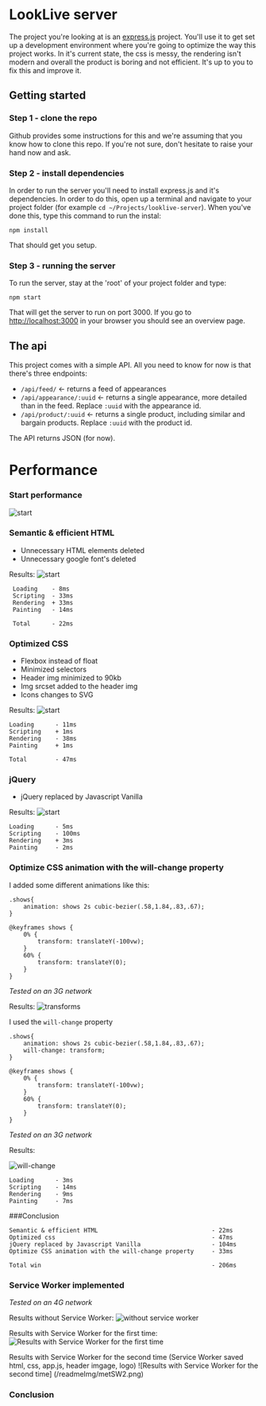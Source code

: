 # LookLive server

The project you're looking at is an [express.js](http://expressjs.com) project. You'll use it to get set up a development environment where you're
going to optimize the way this project works. In it's current state, the css is messy, the rendering isn't modern and
overall the product is boring and not efficient. It's up to you to fix this and improve it.

## Getting started

### Step 1 - clone the repo
Github provides some instructions for this and we're assuming that you know how to clone this repo. If you're not sure,
don't hesitate to raise your hand now and ask.

### Step 2 - install dependencies
In order to run the server you'll need to install express.js and it's dependencies. In order to do this, open up a 
terminal and navigate to your project folder (for example `cd ~/Projects/looklive-server`). When you've done this, type
this command to run the instal:

```
npm install
```

That should get you setup.

### Step 3 - running the server
To run the server, stay at the 'root' of your project folder and type:

```
npm start
```

That will get the server to run on port 3000. If you go to [http://localhost:3000](http://localhost:3000) in your browser
you should see an overview page.

## The api

This project comes with a simple API. All you need to know for now is that there's three endpoints:

* `/api/feed/` <- returns a feed of appearances
* `/api/appearance/:uuid` <- returns a single appearance, more detailed than in the feed. Replace `:uuid` with the 
appearance id.
* `/api/product/:uuid` <- returns a single product, including similar and bargain products. Replace `:uuid` with the 
product id.

The API returns JSON (for now).

# Performance

### Start performance
![start](/readmeImg/Home_0start.png)

### Semantic & efficient HTML 
* Unnecessary HTML elements deleted
* Unnecessary google font's deleted

Results:
![start](/readmeImg/Home_1afterHtml.png)
``` 
 Loading    - 8ms     
 Scripting  - 33ms    
 Rendering  + 33ms    
 Painting   - 14ms

 Total      - 22ms
```

### Optimized CSS
* Flexbox instead of float
* Minimized selectors
* Header img minimized to 90kb
* Img srcset added to the header img
* Icons changes to SVG

Results:
![start](/readmeImg/Home_2afterCss.png)
```
Loading      - 11ms
Scripting    + 1ms
Rendering    - 38ms
Painting     + 1ms

Total        - 47ms
```

### jQuery
* jQuery replaced by Javascript Vanilla 

Results:
![start](/readmeImg/Home_4afterJquery.png)
```
Loading      - 5ms
Scripting    - 100ms
Rendering    + 3ms
Painting     - 2ms
```

### Optimize CSS animation with the will-change property

I added some different animations like this:

```
.shows{
    animation: shows 2s cubic-bezier(.58,1.84,.83,.67);
}

@keyframes shows {
    0% {
        transform: translateY(-100vw);
    }
    60% {
        transform: translateY(0);
    }
}

```

*Tested on an 3G network*

Results:
![transforms](/readmeImg/nowillchange.png)

I used the ``` will-change ``` property

```
.shows{
    animation: shows 2s cubic-bezier(.58,1.84,.83,.67);
    will-change: transform;
}

@keyframes shows {
    0% {
        transform: translateY(-100vw);
    }
    60% {
        transform: translateY(0);
    }
}
```
*Tested on an 3G network*

Results:

![will-change](/readmeImg/willchange.png)
```
Loading      - 3ms
Scripting    - 14ms
Rendering    - 9ms
Painting     - 7ms
```


###Conclusion

```
Semantic & efficient HTML                                - 22ms
Optimized css                                            - 47ms
jQuery replaced by Javascript Vanilla                    - 104ms
Optimize CSS animation with the will-change property     - 33ms

Total win                                                - 206ms  
```

### Service Worker implemented

*Tested on an 4G network*

Results without Service Worker:
![without service worker](/readmeImg/zonderSW.png)

Results with Service Worker for the first time:
![Results with Service Worker for the first time](/readmeImg/metSW1.png)

Results with Service Worker for the second time (Service Worker saved html, css, app.js, header imgage, logo)
![Results with Service Worker for the second time] (/readmeImg/metSW2.png)

### Conclusion

























